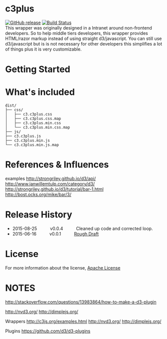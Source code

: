 # c3plus
[![GitHub release](https://img.shields.io/badge/Alpha-0.0.3-red.svg)]()
[![Build Status](https://travis-ci.org/fassetar/c3plus.svg?branch=master)](https://travis-ci.org/fassetar/c3plus)
<br/>
This wrapper was originally designed in a Intranet around non-frontend developers. So to help middle tiers developers, this wrapper provides HTML/razor markup instead of using straight d3/javascript. You can still use d3/javascript but is is not necessary for other developers this simplifies a lot of things plus it is very customizable.

Getting Started
=============

# What's included

```
dist/
├── css/
│   ├── c3.c3plus.css
│   ├── c3.c3plus.css.map
│   ├── c3.c3plus.min.css
│   └── c3.c3plus.min.css.map   
├── js/
├── c3.c3plus.js
├── c3.c3plus.min.js
└── c3.c3plus.min.js.map
```

References & Influences
=============
examples
http://strongriley.github.io/d3/api/<br/>
http://www.janwillemtulp.com/category/d3/<br/>
http://strongriley.github.io/d3/tutorial/bar-1.html<br/>
http://bost.ocks.org/mike/bar/3/<br/>

Release History
=============
 * 2015-08-25   v0.0.4   Cleaned up code and corrected loop.
 * 2015-06-16   v0.0.1   [Rough Draft](http://anthonyfassett.blogspot.com/2015/06/project-raft-draft-for-data-steamer.html)

License
=============
For more information about the license, [Apache License](https://github.com/fassetar/Data-Steamer/blob/master/LICENSE)


NOTES
=============
http://stackoverflow.com/questions/13983864/how-to-make-a-d3-plugin

http://nvd3.org/
http://dimplejs.org/


Wrappers 
http://c3js.org/examples.html
http://nvd3.org/
http://dimplejs.org/

Plugins
https://github.com/d3/d3-plugins
